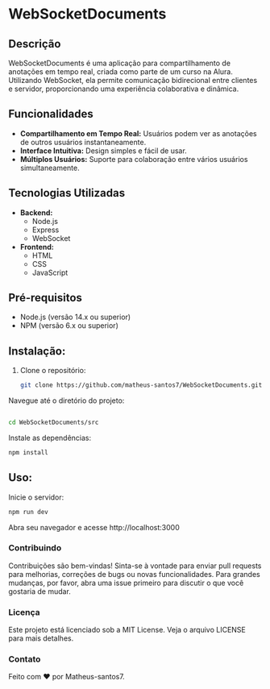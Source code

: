 # WebSocketDocuments

## Descrição
WebSocketDocuments é uma aplicação para compartilhamento de anotações em tempo real, criada como parte de um curso na Alura. Utilizando WebSocket, ela permite comunicação bidirecional entre clientes e servidor, proporcionando uma experiência colaborativa e dinâmica.

## Funcionalidades
- **Compartilhamento em Tempo Real:** Usuários podem ver as anotações de outros usuários instantaneamente.
- **Interface Intuitiva:** Design simples e fácil de usar.
- **Múltiplos Usuários:** Suporte para colaboração entre vários usuários simultaneamente.

## Tecnologias Utilizadas
- **Backend:**
  - Node.js
  - Express
  - WebSocket
- **Frontend:**
  - HTML
  - CSS
  - JavaScript

## Pré-requisitos
- Node.js (versão 14.x ou superior)
- NPM (versão 6.x ou superior)

## Instalação:

1. Clone o repositório:
   ```bash
   git clone https://github.com/matheus-santos7/WebSocketDocuments.git

Navegue até o diretório do projeto:

   ```bash

cd WebSocketDocuments/src
```

Instale as dependências:

```bash
npm install
```

## Uso:

Inicie o servidor:
```bash
npm run dev
```

Abra seu navegador e acesse http://localhost:3000



### Contribuindo

Contribuições são bem-vindas! Sinta-se à vontade para enviar pull requests para melhorias, correções de bugs ou novas funcionalidades. Para grandes mudanças, por favor, abra uma issue primeiro para discutir o que você gostaria de mudar.

### Licença
Este projeto está licenciado sob a MIT License. Veja o arquivo LICENSE para mais detalhes.

### Contato
Feito com ❤️ por Matheus-santos7.
